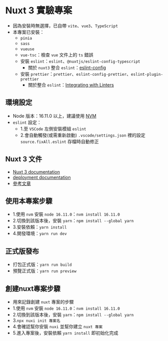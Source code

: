 # Nuxt 3 實驗專案
- 因為安裝時無選擇，已自帶 `vite`、`vue3`、`TypeScript`
- 本專案已安裝：
  - `pinia`
  - `sass`
  - `vueuse`
  - `vue-tsc`：檢查 `vue` 文件上的 `ts` 錯誤
  - 安裝 `eslint`：`eslint`、`@nuxtjs/eslint-config-typescript`
    - 關於 `nuxt3` 整合 `eslint`：[eslint-config](https://github.com/nuxt/eslint-config)
  - 安裝 `prettier`：`prettier`、`eslint-config-prettier`、`eslint-plugin-prettier`
    - 關於整合 `eslint`：[Integrating with Linters](https://prettier.io/docs/en/integrating-with-linters.html)

## 環境設定
- Node 版本：16.11.0 以上，建議使用 [NVM](https://github.com/nvm-sh/nvm)
- `eslint` 設定：
  - 1.至 `VSCode` 左側安裝模組 `eslint`
  - 2.會自動觸發(或需重新啟動) `.vscode/settings.json` 裡的設定 `source.fixAll.eslint` 存檔時自動修正

## Nuxt 3 文件
- [Nuxt 3 documentation](https://nuxt.com/docs/getting-started/introduction)
- [deployment documentation](https://nuxt.com/docs/getting-started/deployment)
- [參考文章](https://juejin.cn/post/7170746000112353293)

## 使用本專案步驟
- 1.使用 `nvm` 安裝 `node 16.11.0`：`nvm install 16.11.0`
- 2.切換到該版本後，安裝 `yarn`：`npm install --global yarn`
- 3.安裝依賴：`yarn install`
- 4.開發環境：`yarn run dev`

## 正式版發布
- 打包正式版：`yarn run build`
- 預覽正式版：`yarn run preview`

## 創建nuxt專案步驟
- 用來記錄創建 `nuxt` 專案的步驟
- 1.使用 `nvm` 安裝 `node 16.11.0`：`nvm install 16.11.0`
- 2.切換到該版本後，安裝 `yarn`：`npm install --global yarn`
- 3.`npx nuxi init 專案名`
- 4.會確認幫你安裝 `nuxi` 並幫你建立 `nuxt 專案`
- 5.進入專案後，安裝依賴 `yarn install` 即初始化完成

